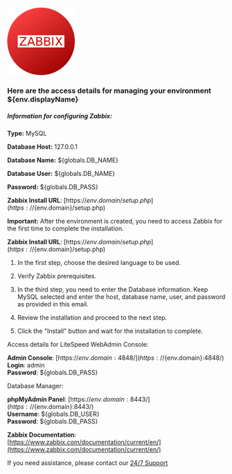 ![Zabbix](https://raw.githubusercontent.com/jeversonmiotti/Jelastic-Zabbix-Server/master/images/zabbix.png)
  
### Here are the access details for managing your environment ${env.displayName}
  
##### Information for configuring Zabbix:

**Type:** MySQL

**Database Host:** 127.0.0.1

**Database Name:** ${globals.DB_NAME}

**Database User:** ${globals.DB_NAME}

**Password:** ${globals.DB_PASS}

**Zabbix Install URL**: [https://${env.domain}/setup.php](https://${env.domain}/setup.php)

**Important:** After the environment is created, you need to access Zabbix for the first time to complete the installation.

**Zabbix Install URL**: [https://${env.domain}/setup.php](https://${env.domain}/setup.php)

1. In the first step, choose the desired language to be used.

2. Verify Zabbix prerequisites.

3. In the third step, you need to enter the Database information. Keep MySQL selected and enter the host, database name, user, and password as provided in this email.

4. Review the installation and proceed to the next step.

5. Click the "Install" button and wait for the installation to complete.

Access details for LiteSpeed WebAdmin Console:

**Admin Console**: [https://${env.domain}:4848/](https://${env.domain}:4848/)  
**Login**: admin  
**Password**: ${globals.DB_PASS}

Database Manager:

**phpMyAdmin Panel**: [https://${env.domain}:8443/](https://${env.domain}:8443/)  
**Username**: ${globals.DB_USER}  
**Password**: ${globals.DB_PASS}

**Zabbix Documentation**: [https://www.zabbix.com/documentation/current/en/](https://www.zabbix.com/documentation/current/en/)

If you need assistance, please contact our [24/7 Support](https://api.whatsapp.com/message/2HGCCPU36CDMA1?autoload=1&app_absent=0)